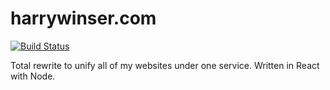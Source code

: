# harrywinser.com
[![Build Status](https://travis-ci.org/Hazz223/harrywinser.com.svg?branch=master)](https://travis-ci.org/Hazz223/harrywinser.com)

Total rewrite to unify all of my websites under one service. 
Written in React with Node.
